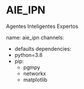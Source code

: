 # AIE_IPN
Agentes Inteligentes Expertos

name: aie_ipn
channels:
  - defaults
dependencies:
  - python=3.8
  - pip:
      - pgmpy
      - networkx
      - matplotlib
